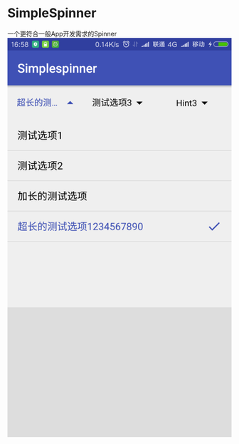 # SimpleSpinner
一个更符合一般App开发需求的Spinner
![image](https://github.com/since1986/Simplespinner/blob/master/screenshots/showcase1.png)